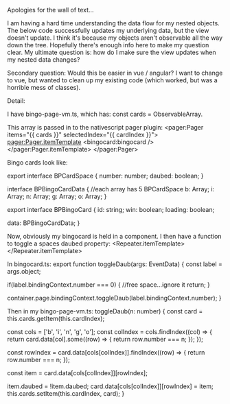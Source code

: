 Apologies for the wall of text...

I am having a hard time understanding the data flow for my nested objects. The below code successfully updates my underlying data, but the view doesn't update. I think it's because my objects aren't observable all the way down the tree. Hopefully there's enough info here to make my question clear. My ultimate question is: how do I make sure the view updates when my nested data changes?

Secondary question: Would this be easier in vue / angular? I want to change to vue, but wanted to clean up my existing code (which worked, but was a horrible mess of classes).

Detail:

I have bingo-page-vm.ts, which has:
const cards = ObservableArray<BingoCard>.

This array is passed in to the nativescript pager plugin:
<pager:Pager items="{{ cards }}" selectedIndex="{{ cardIndex }}">
  <pager:Pager.itemTemplate>
    <FlexboxLayout flexDirection="column" alignItems="center">
      <bingocard:bingocard />
    </FlexboxLayout>
  </pager:Pager.itemTemplate>
</pager:Pager> 

Bingo cards look like:

export interface BPCardSpace {
  number: number;
  daubed: boolean;
}

interface BPBingoCardData {
  //each array has 5 BPCardSpace
  b: Array<BPCardSpace>;
  i: Array<BPCardSpace>;
  n: Array<BPCardSpace>;
  g: Array<BPCardSpace>;
  o: Array<BPCardSpace>;
}

export interface BPBingoCard {
  id: string;
  win: boolean;
  loading: boolean;

  data: BPBingoCardData;
}

Now, obviously my bingocard is held in a component. I then have a function to toggle a spaces daubed property:
<Repeater row="1" col="0" items="{{ data.b }}">
  <Repeater.itemTemplate>
    <Label text="{{ $value.number }}" loaded="centerLabel" tap="toggleDaub" />
  </Repeater.itemTemplate>
</Repeater>

In bingocard.ts:
export function toggleDaub(args: EventData) {
  const label = <Label>args.object;

  if(label.bindingContext.number === 0) {
    //free space...ignore it
    return;
  }

  container.page.bindingContext.toggleDaub(label.bindingContext.number);
}

Then in my bingo-page-vm.ts:
toggleDaub(n: number) {
  const card = this.cards.getItem(this.cardIndex);

  const cols = ['b', 'i', 'n', 'g', 'o'];
  const colIndex = cols.findIndex((col) => {
    return card.data[col].some((row) => {
      return row.number === n;
    });
  });

  const rowIndex = card.data[cols[colIndex]].findIndex((row) => {
    return row.number === n;
  });

  const item = card.data[cols[colIndex]][rowIndex];

  item.daubed = !item.daubed;
  card.data[cols[colIndex]][rowIndex] = item;
  this.cards.setItem(this.cardIndex, card);
}

